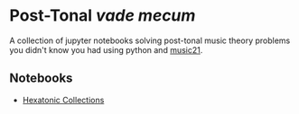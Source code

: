 # Post-Tonal ___vade mecum___
A collection of jupyter notebooks solving post-tonal music theory problems you didn't know you had using python and [music21](https://github.com/cuthbertLab/music21 "Awesome python library for computational music analyses and computational musicology written by Myke Cuthbert, et al."). 
## Notebooks
- <a href="https://github.com/musicus/Post-Tonal-vade-mecum/blob/development/Hexatonic%20Collections.ipynb">Hexatonic Collections</a>
